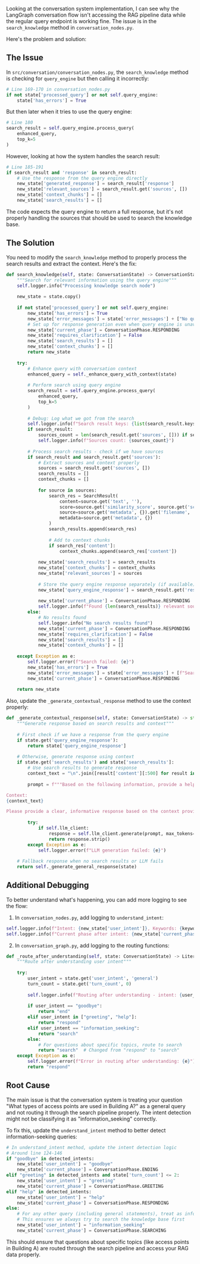 Looking at the conversation system implementation, I can see why the LangGraph conversation flow isn't accessing the RAG pipeline data while the regular query endpoint is working fine. The issue is in the `search_knowledge` method in `conversation_nodes.py`.

Here's the problem and solution:

## The Issue

In `src/conversation/conversation_nodes.py`, the `search_knowledge` method is checking for `query_engine` but then calling it incorrectly:

```python
# Line 169-170 in conversation_nodes.py
if not state['processed_query'] or not self.query_engine:
    state['has_errors'] = True
```

But then later when it tries to use the query engine:

```python
# Line 180
search_result = self.query_engine.process_query(
    enhanced_query,
    top_k=5
)
```

However, looking at how the system handles the search result:

```python
# Line 185-191
if search_result and 'response' in search_result:
    # Use the response from the query engine directly
    new_state['generated_response'] = search_result['response']
    new_state['relevant_sources'] = search_result.get('sources', [])
    new_state['context_chunks'] = []
    new_state['search_results'] = []
```

The code expects the query engine to return a full response, but it's not properly handling the sources that should be used to search the knowledge base.

## The Solution

You need to modify the `search_knowledge` method to properly process the search results and extract the context. Here's the fix:

```python
def search_knowledge(self, state: ConversationState) -> ConversationState:
    """Search for relevant information using the query engine"""
    self.logger.info("Processing knowledge search node")
    
    new_state = state.copy()
    
    if not state['processed_query'] or not self.query_engine:
        new_state['has_errors'] = True
        new_state['error_messages'] = state['error_messages'] + ["No query to search or query engine unavailable"]
        # Set up for response generation even when query engine is unavailable
        new_state['current_phase'] = ConversationPhase.RESPONDING
        new_state['requires_clarification'] = False
        new_state['search_results'] = []
        new_state['context_chunks'] = []
        return new_state
    
    try:
        # Enhance query with conversation context
        enhanced_query = self._enhance_query_with_context(state)
        
        # Perform search using query engine
        search_result = self.query_engine.process_query(
            enhanced_query,
            top_k=5
        )
        
        # Debug: Log what we got from the search
        self.logger.info(f"Search result keys: {list(search_result.keys()) if search_result else 'None'}")
        if search_result:
            sources_count = len(search_result.get('sources', [])) if search_result.get('sources') else 0
            self.logger.info(f"Sources count: {sources_count}")
        
        # Process search results - check if we have sources
        if search_result and search_result.get('sources'):
            # Extract sources and context properly
            sources = search_result.get('sources', [])
            search_results = []
            context_chunks = []
            
            for source in sources:
                search_res = SearchResult(
                    content=source.get('text', ''),
                    score=source.get('similarity_score', source.get('score', 0)),
                    source=source.get('metadata', {}).get('filename', 'unknown'),
                    metadata=source.get('metadata', {})
                )
                search_results.append(search_res)
                
                # Add to context chunks
                if search_res['content']:
                    context_chunks.append(search_res['content'])
            
            new_state['search_results'] = search_results
            new_state['context_chunks'] = context_chunks
            new_state['relevant_sources'] = sources
            
            # Store the query engine response separately (if available)
            new_state['query_engine_response'] = search_result.get('response', '')
            
            new_state['current_phase'] = ConversationPhase.RESPONDING
            self.logger.info(f"Found {len(search_results)} relevant sources")
        else:
            # No results found
            self.logger.info("No search results found")
            new_state['current_phase'] = ConversationPhase.RESPONDING
            new_state['requires_clarification'] = False
            new_state['search_results'] = []
            new_state['context_chunks'] = []
        
    except Exception as e:
        self.logger.error(f"Search failed: {e}")
        new_state['has_errors'] = True
        new_state['error_messages'] = state['error_messages'] + [f"Search error: {str(e)}"]
        new_state['current_phase'] = ConversationPhase.RESPONDING
    
    return new_state
```

Also, update the `_generate_contextual_response` method to use the context properly:

```python
def _generate_contextual_response(self, state: ConversationState) -> str:
    """Generate response based on search results and context"""
    
    # First check if we have a response from the query engine
    if state.get('query_engine_response'):
        return state['query_engine_response']
    
    # Otherwise, generate response using context
    if state.get('search_results') and state['search_results']:
        # Use search results to generate response
        context_text = "\n".join([result['content'][:500] for result in state['search_results'][:3]])
        
        prompt = f"""Based on the following information, provide a helpful response to the user's query: "{state['original_query']}"

Context:
{context_text}

Please provide a clear, informative response based on the context provided."""
        
        try:
            if self.llm_client:
                response = self.llm_client.generate(prompt, max_tokens=500, temperature=0.7)
                return response.strip()
        except Exception as e:
            self.logger.error(f"LLM generation failed: {e}")
    
    # Fallback response when no search results or LLM fails
    return self._generate_general_response(state)
```

## Additional Debugging

To better understand what's happening, you can add more logging to see the flow:

1. In `conversation_nodes.py`, add logging to `understand_intent`:
```python
self.logger.info(f"Intent: {new_state['user_intent']}, Keywords: {keywords}")
self.logger.info(f"Current phase after intent: {new_state['current_phase']}")
```

2. In `conversation_graph.py`, add logging to the routing functions:
```python
def _route_after_understanding(self, state: ConversationState) -> Literal["search", "respond", "end"]:
    """Route after understanding user intent"""
    
    try:
        user_intent = state.get('user_intent', 'general')
        turn_count = state.get('turn_count', 0)
        
        self.logger.info(f"Routing after understanding - intent: {user_intent}, turn: {turn_count}")
        
        if user_intent == "goodbye":
            return "end"
        elif user_intent in ["greeting", "help"]:
            return "respond"
        elif user_intent == "information_seeking":
            return "search"
        else:
            # For questions about specific topics, route to search
            return "search"  # Changed from "respond" to "search"
    except Exception as e:
        self.logger.error(f"Error in routing after understanding: {e}")
        return "respond"
```

## Root Cause

The main issue is that the conversation system is treating your question "What types of access points are used in Building A?" as a general query and not routing it through the search pipeline properly. The intent detection might not be classifying it as "information_seeking" correctly.

To fix this, update the `understand_intent` method to better detect information-seeking queries:

```python
# In understand_intent method, update the intent detection logic
# Around line 124-146
if "goodbye" in detected_intents:
    new_state['user_intent'] = "goodbye"
    new_state['current_phase'] = ConversationPhase.ENDING
elif "greeting" in detected_intents and state['turn_count'] <= 2:
    new_state['user_intent'] = "greeting"
    new_state['current_phase'] = ConversationPhase.GREETING
elif "help" in detected_intents:
    new_state['user_intent'] = "help"
    new_state['current_phase'] = ConversationPhase.RESPONDING
else:
    # For any other query (including general statements), treat as information seeking
    # This ensures we always try to search the knowledge base first
    new_state['user_intent'] = "information_seeking"
    new_state['current_phase'] = ConversationPhase.SEARCHING
```

This should ensure that questions about specific topics (like access points in Building A) are routed through the search pipeline and access your RAG data properly.